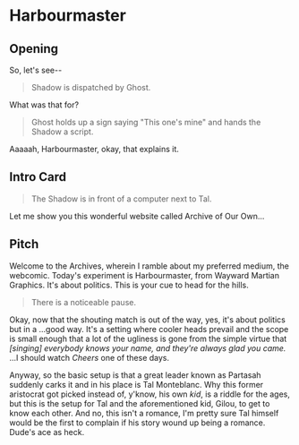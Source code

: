 Harbourmaster
=============

## Opening

So, let's see--

> Shadow is dispatched by Ghost.

What was that for?

> Ghost holds up a sign saying "This one's mine" and hands the Shadow a script.

Aaaaah, Harbourmaster, okay, that explains it.

## Intro Card

> The Shadow is in front of a computer next to Tal.

Let me show you this wonderful website called Archive of Our Own...

## Pitch

Welcome to the Archives, wherein I ramble about my preferred medium, the
webcomic.  Today's experiment is Harbourmaster, from Wayward Martian Graphics.
It's about politics. This is your cue to head for the hills.

> There is a noticeable pause.

Okay, now that the shouting match is out of the way, yes, it's about politics
but in a ...good way. It's a setting where cooler heads prevail and the scope
is small enough that a lot of the ugliness is gone from the simple virtue that
_[singing] everybody knows your name, and they're always glad you came._ ...I
should watch _Cheers_ one of these days.

Anyway, so the basic setup is that a great leader known as Partasah suddenly
carks it and in his place is Tal Monteblanc. Why this former aristocrat got
picked instead of, y'know, his own _kid_, is a riddle for the ages, but this is
the setup for Tal and the aforementioned kid, Gilou, to get to know each other.
And no, this isn't a romance, I'm pretty sure Tal himself would be the first to
complain if his story wound up being a romance. Dude's ace as heck.
